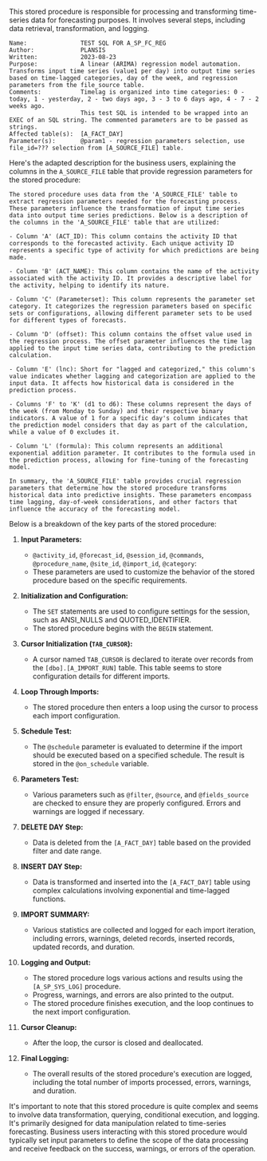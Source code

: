 This stored procedure is responsible for processing and transforming time-series data for forecasting purposes. 
It involves several steps, including data retrieval, transformation, and logging. 


```plaintext
Name:               TEST SQL FOR A_SP_FC_REG
Author:             PLANSIS
Written:            2023-08-23
Purpose:            A linear (ARIMA) regression model automation. Transforms input time series (value1 per day) into output time series based on time-lagged categories, day of the week, and regression parameters from the file_source table.
Comments:           Timelag is organized into time categories: 0 - today, 1 - yesterday, 2 - two days ago, 3 - 3 to 6 days ago, 4 - 7 - 2 weeks ago.
                    This test SQL is intended to be wrapped into an EXEC of an SQL string. The commented parameters are to be passed as strings.
Affected table(s):  [A_FACT_DAY]
Parameter(s):       @param1 - regression parameters selection, use file_id=??? selection from [A_SOURCE_FILE] table.
```

Here's the adapted description for the business users, explaining the columns in the `A_SOURCE_FILE` table that provide regression parameters for the stored procedure:

```plaintext
The stored procedure uses data from the 'A_SOURCE_FILE' table to extract regression parameters needed for the forecasting process. These parameters influence the transformation of input time series data into output time series predictions. Below is a description of the columns in the 'A_SOURCE_FILE' table that are utilized:

- Column 'A' (ACT_ID): This column contains the activity ID that corresponds to the forecasted activity. Each unique activity ID represents a specific type of activity for which predictions are being made.

- Column 'B' (ACT_NAME): This column contains the name of the activity associated with the activity ID. It provides a descriptive label for the activity, helping to identify its nature.

- Column 'C' (Parameterset): This column represents the parameter set category. It categorizes the regression parameters based on specific sets or configurations, allowing different parameter sets to be used for different types of forecasts.

- Column 'D' (offset): This column contains the offset value used in the regression process. The offset parameter influences the time lag applied to the input time series data, contributing to the prediction calculation.

- Column 'E' (lnc): Short for "lagged and categorized," this column's value indicates whether lagging and categorization are applied to the input data. It affects how historical data is considered in the prediction process.

- Columns 'F' to 'K' (d1 to d6): These columns represent the days of the week (from Monday to Sunday) and their respective binary indicators. A value of 1 for a specific day's column indicates that the prediction model considers that day as part of the calculation, while a value of 0 excludes it.

- Column 'L' (formula): This column represents an additional exponential addition parameter. It contributes to the formula used in the prediction process, allowing for fine-tuning of the forecasting model.

In summary, the 'A_SOURCE_FILE' table provides crucial regression parameters that determine how the stored procedure transforms historical data into predictive insights. These parameters encompass time lagging, day-of-week considerations, and other factors that influence the accuracy of the forecasting model.
```


Below is a breakdown of the key parts of the stored procedure:

1. **Input Parameters:**
   - `@activity_id`, `@forecast_id`, `@session_id`, `@commands`, `@procedure_name`, `@site_id`, `@import_id`, `@category`:
   - These parameters are used to customize the behavior of the stored procedure based on the specific requirements.

2. **Initialization and Configuration:**
   - The `SET` statements are used to configure settings for the session, such as ANSI_NULLS and QUOTED_IDENTIFIER.
   - The stored procedure begins with the `BEGIN` statement.

3. **Cursor Initialization (`TAB_CURSOR`):**
   - A cursor named `TAB_CURSOR` is declared to iterate over records from the `[dbo].[A_IMPORT_RUN]` table. This table seems to store configuration details for different imports.

4. **Loop Through Imports:**
   - The stored procedure then enters a loop using the cursor to process each import configuration.

5. **Schedule Test:**
   - The `@schedule` parameter is evaluated to determine if the import should be executed based on a specified schedule. The result is stored in the `@on_schedule` variable.

6. **Parameters Test:**
   - Various parameters such as `@filter`, `@source`, and `@fields_source` are checked to ensure they are properly configured. Errors and warnings are logged if necessary.

7. **DELETE DAY Step:**
   - Data is deleted from the `[A_FACT_DAY]` table based on the provided filter and date range.

8. **INSERT DAY Step:**
   - Data is transformed and inserted into the `[A_FACT_DAY]` table using complex calculations involving exponential and time-lagged functions.

9. **IMPORT SUMMARY:**
   - Various statistics are collected and logged for each import iteration, including errors, warnings, deleted records, inserted records, updated records, and duration.

10. **Logging and Output:**
    - The stored procedure logs various actions and results using the `[A_SP_SYS_LOG]` procedure.
    - Progress, warnings, and errors are also printed to the output.
    - The stored procedure finishes execution, and the loop continues to the next import configuration.

11. **Cursor Cleanup:**
    - After the loop, the cursor is closed and deallocated.

12. **Final Logging:**
    - The overall results of the stored procedure's execution are logged, including the total number of imports processed, errors, warnings, and duration.

It's important to note that this stored procedure is quite complex and seems to involve data transformation, querying, conditional execution, and logging. It's primarily designed for data manipulation related to time-series forecasting. Business users interacting with this stored procedure would typically set input parameters to define the scope of the data processing and receive feedback on the success, warnings, or errors of the operation.
